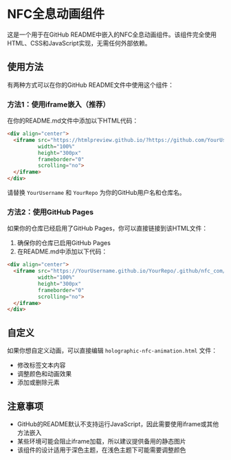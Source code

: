 # NFC全息动画组件

这是一个用于在GitHub README中嵌入的NFC全息动画组件。该组件完全使用HTML、CSS和JavaScript实现，无需任何外部依赖。

## 使用方法

有两种方式可以在你的GitHub README文件中使用这个组件：

### 方法1：使用iframe嵌入（推荐）

在你的README.md文件中添加以下HTML代码：

```html
<div align="center">
  <iframe src="https://htmlpreview.github.io/?https://github.com/YourUsername/YourRepo/blob/main/.github/nfc_com/holographic-nfc-animation.html" 
          width="100%" 
          height="300px" 
          frameborder="0" 
          scrolling="no">
  </iframe>
</div>
```

请替换 `YourUsername` 和 `YourRepo` 为你的GitHub用户名和仓库名。

### 方法2：使用GitHub Pages

如果你的仓库已经启用了GitHub Pages，你可以直接链接到该HTML文件：

1. 确保你的仓库已启用GitHub Pages
2. 在README.md中添加以下代码：

```html
<div align="center">
  <iframe src="https://YourUsername.github.io/YourRepo/.github/nfc_com/holographic-nfc-animation.html" 
          width="100%" 
          height="300px" 
          frameborder="0" 
          scrolling="no">
  </iframe>
</div>
```

## 自定义

如果你想自定义动画，可以直接编辑 `holographic-nfc-animation.html` 文件：

- 修改标签文本内容
- 调整颜色和动画效果
- 添加或删除元素

## 注意事项

- GitHub的README默认不支持运行JavaScript，因此需要使用iframe或其他方法嵌入
- 某些环境可能会阻止iframe加载，所以建议提供备用的静态图片
- 该组件的设计适用于深色主题，在浅色主题下可能需要调整颜色 